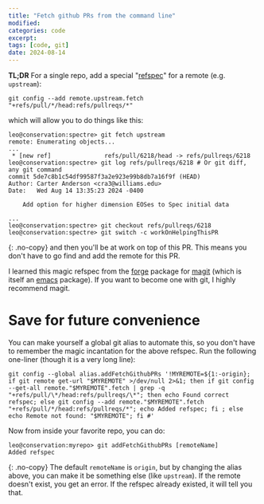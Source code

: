 ```yaml
---
title: "Fetch github PRs from the command line"
modified:
categories: code
excerpt:
tags: [code, git]
date: 2024-08-14
---
```


**TL;DR** For a single repo, add a special
"[refspec](https://git-scm.com/book/en/v2/Git-Internals-The-Refspec)"
for a remote (e.g. `upstream`):
```shell
git config --add remote.upstream.fetch "+refs/pull/*/head:refs/pullreqs/*"
```
which will allow you to do things like this:
```
leo@conservation:spectre> git fetch upstream
remote: Enumerating objects...
...
 * [new ref]               refs/pull/6218/head -> refs/pullreqs/6218
leo@conservation:spectre> git log refs/pullreqs/6218 # Or git diff, any git command
commit 5de7c8b1c54df99587f3a2e923e99b8db7a16f9f (HEAD)
Author: Carter Anderson <cra3@williams.edu>
Date:   Wed Aug 14 13:35:23 2024 -0400

    Add option for higher dimension EOSes to Spec initial data

...
leo@conservation:spectre> git checkout refs/pullreqs/6218
leo@conservation:spectre> git switch -c workOnHelpingThisPR
```
{: .no-copy}
and then you'll be at work on top of this PR. This means you don't
have to go find and add the remote for this PR.

I learned this magic refspec from the
[forge](https://magit.vc/manual/forge.html) package for
[magit](https://magit.vc/) (which is itself an
[emacs](https://www.gnu.org/software/emacs/) package). If you want to
become one with git, I highly recommend magit.

# Save for future convenience

You can make yourself a global git alias to automate this, so you
don't have to remember the magic incantation for the above refspec.
Run the following one-liner (though it is a very long line):
```shell
git config --global alias.addFetchGithubPRs '!MYREMOTE=${1:-origin}; if git remote get-url "$MYREMOTE" >/dev/null 2>&1; then if git config --get-all remote."$MYREMOTE".fetch | grep -q "+refs/pull/\*/head:refs/pullreqs/\*"; then echo Found correct refspec; else git config --add remote."$MYREMOTE".fetch "+refs/pull/*/head:refs/pullreqs/*"; echo Added refspec; fi ; else echo Remote not found: "$MYREMOTE"; fi #'
```
Now from inside your favorite repo, you can do:
```
leo@conservation:myrepo> git addFetchGithubPRs [remoteName]
Added refspec
```
{: .no-copy}
The default `remoteName` is `origin`, but by changing the alias above,
you can make it be something else (like `upstream`). If the remote
doesn't exist, you get an error. If the refspec already existed, it
will tell you that.
